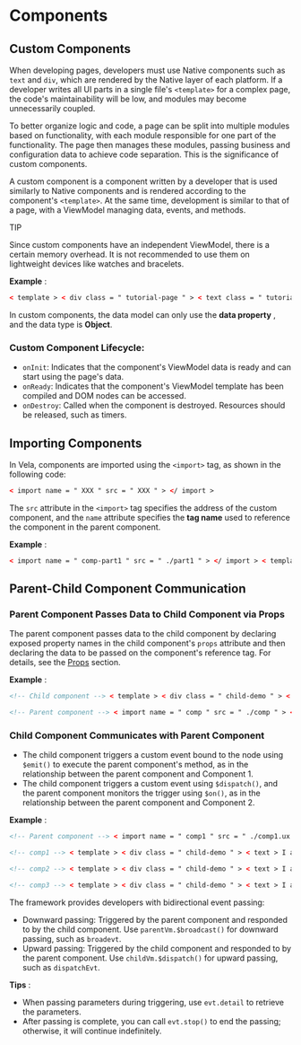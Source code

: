<!-- 源地址: https://iot.mi.com/vela/quickapp/en/guide/framework/template/component.html -->

# Components

## Custom Components

When developing pages, developers must use Native components such as `text` and `div`, which are rendered by the Native layer of each platform. If a developer writes all UI parts in a single file's `<template>` for a complex page, the code's maintainability will be low, and modules may become unnecessarily coupled.

To better organize logic and code, a page can be split into multiple modules based on functionality, with each module responsible for one part of the functionality. The page then manages these modules, passing business and configuration data to achieve code separation. This is the significance of custom components.

A custom component is a component written by a developer that is used similarly to Native components and is rendered according to the component's `<template>`. At the same time, development is similar to that of a page, with a ViewModel managing data, events, and methods.

TIP

Since custom components have an independent ViewModel, there is a certain memory overhead. It is not recommended to use them on lightweight devices like watches and bracelets.

**Example** :
```html
< template > < div class = " tutorial-page " > < text class = " tutorial-title " > Custom Component: </ text > < text > {{ say }} </ text > < text > {{ obj.name }} </ text > </ div > </ template > < style lang = " less " > .tutorial-page { flex-direction : column ; padding-top : 20px ; .tutorial-title { font-weight : bold ; } } </ style > < script > // Child component export default { data : { say : 'hello' , obj : { name : 'quickApp' } } , onInit () { console.log ('I am a child component') } } </ script >
```

In custom components, the data model can only use the **data property** , and the data type is **Object**.

### Custom Component Lifecycle:

  * `onInit`: Indicates that the component's ViewModel data is ready and can start using the page's data.
  * `onReady`: Indicates that the component's ViewModel template has been compiled and DOM nodes can be accessed.
  * `onDestroy`: Called when the component is destroyed. Resources should be released, such as timers.

## Importing Components

In Vela, components are imported using the `<import>` tag, as shown in the following code:
```html
< import name = " XXX " src = " XXX " > </ import >
```

The `src` attribute in the `<import>` tag specifies the address of the custom component, and the `name` attribute specifies the **tag name** used to reference the component in the parent component.

**Example** :
```html
< import name = " comp-part1 " src = " ./part1 " > </ import > < template > < div class = " tutorial-page " > < text class = " tutorial-title " > Import Component: </ text > < comp-part1 > </ comp-part1 > </ div > </ template > < style lang = " less " > .tutorial-page { flex-direction : column ; padding : 20px 10px ; } .tutorial-title { font-weight : bold ; } </ style > < script > // Parent component export default { private : { } , onInit () { console.log ('Import component') } } </ script >
```

## Parent-Child Component Communication

### Parent Component Passes Data to Child Component via Props

The parent component passes data to the child component by declaring exposed property names in the child component's `props` attribute and then declaring the data to be passed on the component's reference tag. For details, see the [Props](</vela/quickapp/en/guide/framework/template/Props.html>) section.

**Example** :
```html
<!-- Child component --> < template > < div class = " child-demo " > < text class = " title " > Child Component: </ text > < text > {{ say }} </ text > < text > {{ propObject.name }} </ text > </ div > </ template > < script > export default { props : [ 'say' , 'propObject' ] , onInit () { console.info (` External data: ` , this.say , this.propObject) } } </ script >
```

```html
<!-- Parent component --> < import name = " comp " src = " ./comp " > </ import > < template > < div class = " parent-demo " > < comp say = " {{say}} " prop-object = " {{obj}} " > </ comp > </ div > </ template > < script > export default { private : { say : 'hello' , obj : { name : 'child-demo' } } } </ script >
```

### Child Component Communicates with Parent Component

  * The child component triggers a custom event bound to the node using `$emit()` to execute the parent component's method, as in the relationship between the parent component and Component 1.
  * The child component triggers a custom event using `$dispatch()`, and the parent component monitors the trigger using `$on()`, as in the relationship between the parent component and Component 2.

**Example** :
```html
<!-- Parent component --> < import name = " comp1 " src = " ./comp1.ux " > </ import > < import name = " comp2 " src = " ./comp2.ux " > </ import > < import name = " comp3 " src = " ./comp3.ux " > </ import > < template > < div class = " parent-demo " > < text > I am the parent component count: {{count}} </ text > < comp1 count = " {{count}} " onemit-evt = " emitEvt " > </ comp1 > < text > I am the parent component num: {{num}} </ text > < comp2 num = " {{num}} " > </ comp2 > < text > I am the parent component age: {{age}} </ text > < input type = " button " onclick = " evtTypeEmit " value = " Trigger $broadcast() " > </ input > < comp3 > </ comp3 > </ div > </ template > < script > export default { private : { count : 20 , num : 20 , age : 18 } , onInit () { this . $on ('dispatchEvt' , this.dispatchEvt) } , emitEvt (evt) { this.count = evt.detail.count } , dispatchEvt (evt) { this.num = evt.detail.num } , evtTypeEmit () { this . $broadcast ('broadevt' , { age : 19 }) } , } </ script >
```

```html
<!-- comp1 --> < template > < div class = " child-demo " > < text > I am child component one count: {{compCount}} </ text > < input type = " button " onclick = ' addHandler ' value = ' add ' > </ input > </ div > </ template > < script > export default { props : [ 'count' ] , data () { return { compCount : this.count } } , addHandler () { this.compCount ++ this . $emit ('emitEvt' , { count : this.compCount }) } , } </ script >
```

```html
<!-- comp2 --> < template > < div class = " child-demo " > < text > I am child component two num: {{compNum}} </ text > < input type = " button " onclick = ' delHandler ' value = ' del ' > </ input > </ div > </ template > < script > export default { props : [ 'num' ] , data () { return { compNum : this.num } } , delHandler () { this.compNum \-- this . $dispatch ('dispatchEvt' , { num : this.compNum }) } , } </ script >
```

```html
<!-- comp3 --> < template > < div class = " child-demo " > < text > I am child component three age: {{compAge}} </ text > </ div > </ template > < script > export default { props : [ ] , data () { return { compAge : null } } , onInit () { this . $on ('broadevt' , this.broadevt) } , broadevt (evt) { this.compAge = evt.detail.age } } </ script >
```

The framework provides developers with bidirectional event passing:

  * Downward passing: Triggered by the parent component and responded to by the child component. Use `parentVm.$broadcast()` for downward passing, such as `broadevt`.
  * Upward passing: Triggered by the child component and responded to by the parent component. Use `childVm.$dispatch()` for upward passing, such as `dispatchEvt`.

**Tips** :

  * When passing parameters during triggering, use `evt.detail` to retrieve the parameters.
  * After passing is complete, you can call `evt.stop()` to end the passing; otherwise, it will continue indefinitely.

